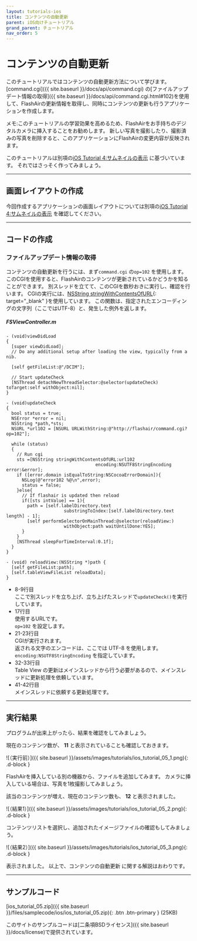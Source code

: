 ```yaml
---
layout: tutorials-ios
title: コンテンツの自動更新
parent: iOS向けチュートリアル
grand_parent: チュートリアル
nav_order: 5
---
```


# コンテンツの自動更新 

このチュートリアルではコンテンツの自動更新方法について学びます。<br>
[command.cgi]({{ site.baseurl }}/docs/api/command.cgi) の[ファイルアップデート情報の取得]({{ site.baseurl }}/docs/api/command.cgi.html#102)を使用して、FlashAirの更新情報を取得し、同時にコンテンツの更新も行うアプリケーションを作成します。

<span class="badge label-blue">メモ:</span>このチュートリアルの学習効果を高めるため、FlashAirをお手持ちのデジタルカメラに挿入することをお勧めします。
新しい写真を撮影したり、撮影済みの写真を削除すると、このアプリケーションにFlashAirの変更内容が反映されます。

このチュートリアルは別項の[iOS Tutorial 4:サムネイルの表示](4) に基づいています。
それではさっそく作ってみましょう。

---
## 画面レイアウトの作成

今回作成するアプリケーションの画面レイアウトについては別項の[iOS Tutorial 4:サムネイルの表示](4) を確認してください。 

---
## コードの作成

### ファイルアップデート情報の取得

コンテンツの自動更新を行うには、まず`command.cgi` の`op=102` を使用します。
このCGIを使用すると、FlashAirのコンテンツが更新されているかどうかを知ることができます。
別スレッドを立てて、このCGIを数秒おきに実行し、確認を行います。
CGIの実行には、[NSString stringWithContentsOfURL](https://developer.apple.com/documentation/foundation/nsstring#//apple_ref/occ/clm/NSString/stringWithContentsOfURL:encoding:error:){: target="_blank" }を使用しています。 この関数は、指定されたエンコーディングの文字列（ここではUTF-8）と、発生した例外を返します。 

##### _FSViewController.m_
```objc
- (void)viewDidLoad
{
  [super viewDidLoad];
  // Do any additional setup after loading the view, typically from a nib.

  [self getFileList:@"/DCIM"];

  // Start updateCheck
  [NSThread detachNewThreadSelector:@selector(updateCheck) toTarget:self withObject:nil];
}

- (void)updateCheck
{
  bool status = true;
  NSError *error = nil;
  NSString *path,*sts;
  NSURL *url102 = [NSURL URLWithString:@"http://flashair/command.cgi?op=102"];

  while (status)
  {
    // Run cgi
    sts =[NSString stringWithContentsOfURL:url102 
                                  encoding:NSUTF8StringEncoding error:&error];
    if ([error.domain isEqualToString:NSCocoaErrorDomain]){
      NSLog(@"error102 %@\n",error);
      status = false;
    }else{
      // If flashair is updated then reload
      if([sts intValue] == 1){
        path = [self.labelDirectory.text 
                      substringToIndex:[self.labelDirectory.text length] - 1];
        [self performSelectorOnMainThread:@selector(reloadView:) 
                      withObject:path waitUntilDone:YES];
      }
    }
    [NSThread sleepForTimeInterval:0.1f];        
  }
}

- (void) reloadView:(NSString *)path {
  [self getFileList:path];
  [self.tableViewFileList reloadData];
}
```
* 8-9行目<br>
     ここで別スレッドを立ち上げ、立ち上げたスレッドで`updateCheck()`を実行しています。
* 17行目<br>
     使用するURLです。<br>
    `op=102` を設定します。
* 21-23行目<br>
     CGIが実行されます。<br>
     返される文字のエンコードは、ここでは UTF-8 を使用します。<br>
    `encoding:NSUTF8StringEncoding` を指定しています。 
* 32-33行目<br>
     Table View の更新はメインスレッドから行う必要があるので、メインスレッドに更新処理を依頼しています。
* 41-42行目<br>
     メインスレッドに依頼する更新処理です。

---
## 実行結果

プログラムが出来上がったら、結果を確認をしてみましょう。 

現在のコンテンツ数が、
**11** と表示されていることも確認しておきます。 

![（実行前）]({{ site.baseurl }}/assets/images/tutorials/ios_tutorial_05_1.png){: .d-block }

FlashAirを挿入している別の機器から、ファイルを追加してみます。
カメラに挿入している場合は、写真を1枚撮影してみましょう。 

該当のコンテンツが増え、現在のコンテンツ数も、
**12** と表示されました。 

![（結果1）]({{ site.baseurl }}/assets/images/tutorials/ios_tutorial_05_2.png){: .d-block }

コンテンツリストを選択し、追加されたイメージファイルの確認もしてみましょう。

![（結果2）]({{ site.baseurl }}/assets/images/tutorials/ios_tutorial_05_3.png){: .d-block }

表示されました。
以上で、コンテンツの自動更新 に関する解説はおわりです。

---
## サンプルコード

[ios_tutorial_05.zip]({{ site.baseurl }}/files/samplecode/ios/ios_tutorial_05.zip){: .btn .btn-primary } (25KB)

このサイトのサンプルコードは[二条項BSDライセンス]({{ site.baseurl }}/docs/license)で提供されています。

